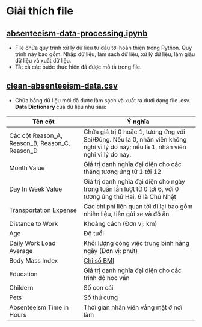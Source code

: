 # Giải thích file

## [absenteeism-data-processing.ipynb](https://github.com/hinmfm/absenteeism-prediction/blob/main/processing-raw-data/processed/absenteeism-data-processing.ipynb)
- File chứa quy trình xử lý dữ liệu từ đầu tới hoàn thiện trong Python. Quy trình này bao gồm: Nhập dữ liệu, làm sạch dữ liệu, xử lý dữ liệu, làm giàu dữ liệu và xuất dữ liệu.
- Tất cả các bước thực hiện đã được mô tả trong file.

## [clean-absenteeism-data.csv](https://github.com/hinmfm/absenteeism-prediction/blob/main/processing-raw-data/processed/cleaned-absenteeism-data.csv)
- Chứa bảng dữ liệu mới đã được làm sạch và xuất ra dưới dạng file .csv.<b> Data Dictionary </b> của dữ liệu như sau:

| Tên cột      	| Ý nghĩa|
|--------------	|---------------------------------------------------------------------------------------------------------------------------------------------------------------------------------------------------------------------------	|
| Các cột Reason_A, Reason_B, Reason_C, Reason_D        	| Chứa giá trị 0 hoặc 1, tương ứng với Sai/Đúng. Nếu là 0, nhân viên không nghỉ vì lý do này; nếu là 1, nhân viên nghỉ vì lý do này. |
| Month Value      	| Giá trị danh nghĩa đại diện cho các tháng tương ứng từ 1 tới 12|
| Day In Week Value   	| Giá trị danh nghĩa đại diện cho ngày trong tuần lần lượt từ 0 tới 6, với 0 tương ứng thứ Hai, 6 là Chủ Nhật      |
| Transportation Expense         	| Các chi phí liên quan tới đi lại bao gồm nhiên liệu, tiền gửi xe và đồ ăn |
| Distance to Work       	| Khoảng cách (Đơn vị: km)|
| Age     	| Độ tuổi|
| Daily Work Load Average  	| Khối lượng công việc trung bình hằng ngày (Đơn vị: phút)	|
| Body Mass Index       	| [Chỉ số BMI](https://www.vinmec.com/vie/bai-viet/chi-so-bmi-bao-nhieu-la-binh-thuong-vi#:~:text=Ch%E1%BB%89%20s%E1%BB%91%20BMI%20Body%20Mass,nam%20v%C3%A0%20n%E1%BB%AF%20tr%C6%B0%E1%BB%9Fng%20th%C3%A0nh) |
| Education         	| Giá trị danh nghĩa đại diện cho các trình độ học vấn |
| Childern    	| Số con cái	|
| Pets       	| Số thú cưng 	|
| Absenteeism Time in Hours         	| Thời gian nhân viên vắng mặt ở nơi làm
